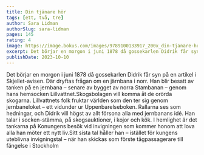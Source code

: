 ```yaml
---
title: Din tjänare hör
tags: [ett, två, tre]
author: Sara Lidman
authorSlug: sara-lidman
pages: 145
rating: 4
image: https://image.bokus.com/images/9789100133917_200x_din-tjanare-hor_e-bok
excerpt: Det börjar en morgon i juni 1878 då gossekarlen Didrik får syn på en artikel i Skjellet-avisen. Där dryftas frågan om en järnbana i norr. Han blir besatt av tanken på en jernbana – senare av bygget av norra Stambanan – genom hans hemsocken Lillvattnet.Skogsbolagen vill komma åt de orörda skogarna. Lillvattnets folk fruktar världen som den ter sig genom jernbaneloket – ett vidunder ur Uppenbarelseboken. Rallarna ses som hedningar, och Didrik vill högst av allt försona alla med jernbanans idé. Han talar i socken-stämma, på skogsauktioner, i kojor och kök. I hemlighet är det tankarna på Konungens besök vid invigningen som kommer honom att lova alla han möter ett nytt liv.Sitt sista tal håller han – istället för kungens uteblivna invigningstal – när han skickas som förste tågpassagerare till fängelse i Stockholm
publishDate: 2023-10-10
---
```

Det börjar en morgon i juni 1878 då gossekarlen Didrik får syn på en artikel i Skjellet-avisen. Där dryftas frågan om en järnbana i norr. Han blir besatt av tanken på en jernbana – senare av bygget av norra Stambanan – genom hans hemsocken Lillvattnet.Skogsbolagen vill komma åt de orörda skogarna. Lillvattnets folk fruktar världen som den ter sig genom jernbaneloket – ett vidunder ur Uppenbarelseboken. Rallarna ses som hedningar, och Didrik vill högst av allt försona alla med jernbanans idé. Han talar i socken-stämma, på skogsauktioner, i kojor och kök. I hemlighet är det tankarna på Konungens besök vid invigningen som kommer honom att lova alla han möter ett nytt liv.Sitt sista tal håller han – istället för kungens uteblivna invigningstal – när han skickas som förste tågpassagerare till fängelse i Stockholm